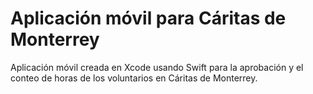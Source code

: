 # Aplicación móvil para Cáritas de Monterrey
Aplicación móvil creada en Xcode usando Swift para la aprobación y el conteo de horas de los voluntarios en Cáritas de Monterrey.
